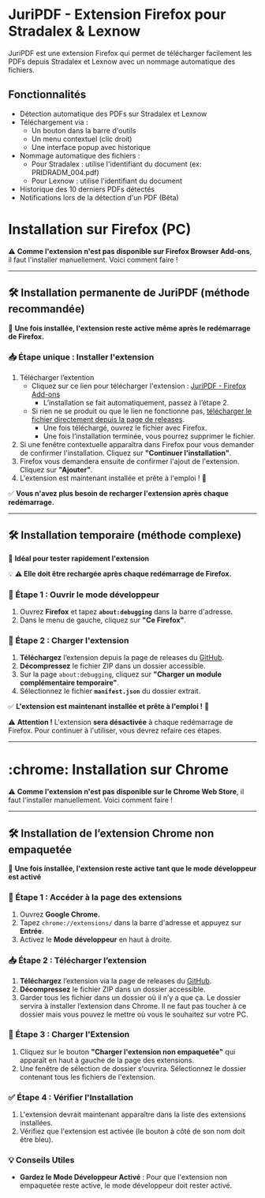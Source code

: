 # JuriPDF - Extension Firefox pour Stradalex & Lexnow

JuriPDF est une extension Firefox qui permet de télécharger facilement les PDFs depuis Stradalex et Lexnow avec un nommage automatique des fichiers.

## Fonctionnalités

- Détection automatique des PDFs sur Stradalex et Lexnow
- Téléchargement via :
  - Un bouton dans la barre d'outils
  - Un menu contextuel (clic droit)
  - Une interface popup avec historique
- Nommage automatique des fichiers :
  - Pour Stradalex : utilise l'identifiant du document (ex: PRIDRADM_004.pdf)
  - Pour Lexnow : utilise l'identifiant du document
- Historique des 10 derniers PDFs détectés
- Notifications lors de la détection d'un PDF (Bêta)

# Installation sur Firefox (PC)

⚠️ **Comme l'extension n'est pas disponible sur Firefox Browser Add-ons**, il faut l'installer manuellement. Voici comment faire !

---

## 🛠️ Installation permanente de JuriPDF (méthode recommandée)

🚀 **Une fois installée, l'extension reste active même après le redémarrage de Firefox.**

### 📥 Étape unique : Installer l'extension

1. Télécharger l’extention
    - Cliquez sur ce lien pour télécharger l'extension : [JuriPDF - Firefox Add-ons](https://addons.mozilla.org/firefox/downloads/file/4464530/84b5dedd8eec4440bd01-1.2.xpi)
        - L’installation se fait automatiquement, passez à l’étape 2.
    - Si rien ne se produit ou que le lien ne fonctionne pas, [télécharger le fichier directement depuis la page de releases](https://github.com/Sorcier88/JuriPDF/releases).
        - Une fois téléchargé, ouvrez le fichier avec Firefox.
        - Une fois l’installation terminée, vous pourrez supprimer le fichier.
2. Si une fenêtre contextuelle apparaîtra dans Firefox pour vous demander de confirmer l'installation. Cliquez sur **"Continuer l'installation"**.
3. Firefox vous demandera ensuite de confirmer l'ajout de l'extension. Cliquez sur **"Ajouter"**.
4. L'extension est maintenant installée et prête à l'emploi ! 🎉

✅ **Vous n'avez plus besoin de recharger l'extension après chaque redémarrage.** 

---

## 🛠️ Installation temporaire (méthode complexe)

🚀 **Idéal pour tester rapidement l'extension**

💡 **⚠️ Elle doit être rechargée après chaque redémarrage de Firefox.**

### 🔧 Étape 1 : Ouvrir le mode développeur

1. Ouvrez **Firefox** et tapez **`about:debugging`** dans la barre d'adresse.
2. Dans le menu de gauche, cliquez sur **"Ce Firefox"**.

### 📂 Étape 2 : Charger l'extension

1. **Téléchargez** l’extension depuis la page de releases du [GitHub](https://github.com/Sorcier88/JuriPDF/releases).
2. **Décompressez** le fichier ZIP dans un dossier accessible.
3. Sur la page `about:debugging`, cliquez sur **"Charger un module complémentaire temporaire"**.
4. Sélectionnez le fichier **`manifest.json`** du dossier extrait.

✅ **L'extension est maintenant installée et prête à l'emploi !** 🎉

⚠️ **Attention !** L'extension **sera désactivée** à chaque redémarrage de Firefox. Pour continuer à l'utiliser, vous devrez refaire ces étapes.

---

# :chrome: Installation sur Chrome

⚠️ **Comme l'extension n'est pas disponible sur le Chrome Web Store**, il faut l'installer manuellement. Voici comment faire ! 

---

## 🛠️ Installation de l’extension Chrome non empaquetée

🚀 **Une fois installée, l'extension reste active tant que le mode développeur est activé**

### 🔧 Étape 1 : Accéder à la page des extensions

1. Ouvrez **Google Chrome.** 
2. Tapez `chrome://extensions/` dans la barre d'adresse et appuyez sur **Entrée**.
3. Activez le **Mode développeur** en haut à droite.

### 📥 Étape 2 : Télécharger l’extension

1. **Téléchargez** l’extension via la page de releases du [GitHub](https://github.com/Sorcier88/JuriPDF/releases).
2. **Décompressez** le fichier ZIP dans un dossier accessible.
3. Garder tous les fichier dans un dossier où il n’y a que ça. Le dossier servira à installer l’extension dans Chrome. Il ne faut pas toucher à ce dossier mais vous pouvez le mettre où vous le souhaitez sur votre PC. 

### 📂 Étape 3 : Charger l'Extension

1. Cliquez sur le bouton **"Charger l'extension non empaquetée"** qui apparaît en haut à gauche de la page des extensions. 
2. Une fenêtre de sélection de dossier s'ouvrira. Sélectionnez le dossier contenant tous les fichiers de l'extension.

### ✅ Étape 4 : Vérifier l'Installation

1. L'extension devrait maintenant apparaître dans la liste des extensions installées.
2. Vérifiez que l'extension est activée (le bouton à côté de son nom doit être bleu). 

### 💡 Conseils Utiles

- **Gardez le Mode Développeur Activé** : Pour que l'extension non empaquetée reste active, le mode développeur doit rester activé.
